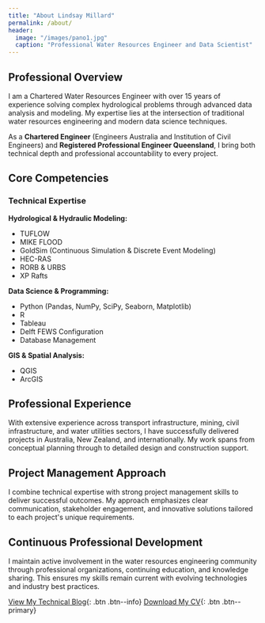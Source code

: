 ```yaml
---
title: "About Lindsay Millard"
permalink: /about/
header:
  image: "/images/pano1.jpg"
  caption: "Professional Water Resources Engineer and Data Scientist"
---
```


## Professional Overview

I am a Chartered Water Resources Engineer with over 15 years of experience solving complex hydrological problems through advanced data analysis and modeling. My expertise lies at the intersection of traditional water resources engineering and modern data science techniques.

As a **Chartered Engineer** (Engineers Australia and Institution of Civil Engineers) and **Registered Professional Engineer Queensland**, I bring both technical depth and professional accountability to every project.

## Core Competencies

### Technical Expertise

**Hydrological & Hydraulic Modeling:**
- TUFLOW
- MIKE FLOOD
- GoldSim (Continuous Simulation & Discrete Event Modeling)
- HEC-RAS
- RORB & URBS
- XP Rafts

**Data Science & Programming:**
- Python (Pandas, NumPy, SciPy, Seaborn, Matplotlib)
- R
- Tableau
- Delft FEWS Configuration
- Database Management

**GIS & Spatial Analysis:**
- QGIS
- ArcGIS

## Professional Experience

With extensive experience across transport infrastructure, mining, civil infrastructure, and water utilities sectors, I have successfully delivered projects in Australia, New Zealand, and internationally. My work spans from conceptual planning through to detailed design and construction support.

## Project Management Approach

I combine technical expertise with strong project management skills to deliver successful outcomes. My approach emphasizes clear communication, stakeholder engagement, and innovative solutions tailored to each project's unique requirements.

## Continuous Professional Development

I maintain active involvement in the water resources engineering community through professional organizations, continuing education, and knowledge sharing. This ensures my skills remain current with evolving technologies and industry best practices.

[View My Technical Blog](/datascience/){: .btn .btn--info}
[Download My CV](#){: .btn .btn--primary}
